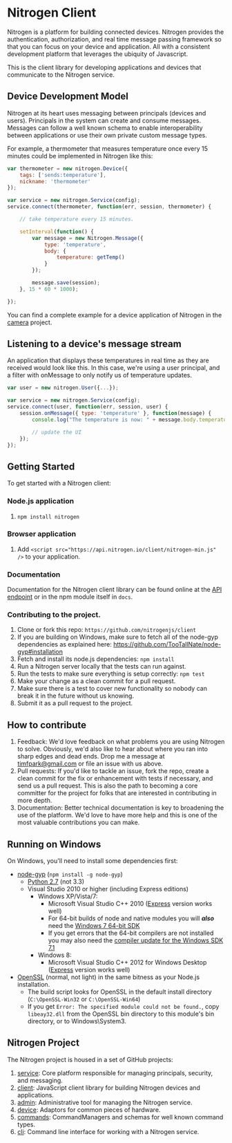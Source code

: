 # Nitrogen Client

Nitrogen is a platform for building connected devices.  Nitrogen provides the authentication, authorization, and real time message passing framework so that you can focus on your device and application.  All with a consistent development platform that leverages the ubiquity of Javascript.

This is the client library for developing applications and devices that communicate to the Nitrogen service.

## Device Development Model

Nitrogen at its heart uses messaging between principals (devices and users).  Principals in the system can create and consume messages.  Messages can follow a well known schema to enable interoperability between applications or use their own private custom message types.

For example, a thermometer that measures temperature once every 15 minutes could be implemented in Nitrogen like this:

``` javascript
var thermometer = new nitrogen.Device({
    tags: ['sends:temperature'],
    nickname: 'thermometer'
});

var service = new nitrogen.Service(config);
service.connect(thermometer, function(err, session, thermometer) {

    // take temperature every 15 minutes.

    setInterval(function() {
        var message = new Nitrogen.Message({
            type: 'temperature',
            body: {
                temperature: getTemp()
            }
        });

        message.save(session);
    }, 15 * 60 * 1000);

});
```

You can find a complete example for a device application of Nitrogen in the [camera](https://github.com/nitrogenjs/camera) project.

## Listening to a device's message stream

An application that displays these temperatures in real time as they are received would look like this.  In this case,
we're using a user principal, and a filter with onMessage to only notify us of temperature updates.

``` javascript
var user = new nitrogen.User({...});

var service = new nitrogen.Service(config);
service.connect(user, function(err, session, user) {
    session.onMessage({ type: 'temperature' }, function(message) {
        console.log("The temperature is now: " + message.body.temperature);

        // update the UI
    });
});
```

## Getting Started

To get started with a Nitrogen client:

### Node.js application

1. `npm install nitrogen`

### Browser application

1. Add `<script src="https://api.nitrogen.io/client/nitrogen-min.js" />` to your application.

### Documentation

Documentation for the Nitrogen client library can be found online at the [API endpoint](https://api.nitrogen.io/docs/) or in the npm module itself in `docs`.

### Contributing to the project.

1. Clone or fork this repo: `https://github.com/nitrogenjs/client`
2. If you are building on Windows, make sure to fetch all of the node-gyp dependencies as explained here: https://github.com/TooTallNate/node-gyp#installation 
2. Fetch and install its node.js dependencies: `npm install`
3. Run a Nitrogen server locally that the tests can run against.
4. Run the tests to make sure everything is setup correctly: `npm test`
5. Make your change as a clean commit for a pull request.
6. Make sure there is a test to cover new functionality so nobody can break it in the future without us knowing.
7. Submit it as a pull request to the project.

## How to contribute

1.  Feedback:  We'd love feedback on what problems you are using Nitrogen to solve.  Obviously, we'd also like to hear about where you ran into sharp edges and dead ends.   Drop me a message at timfpark@gmail.com or file an issue with us above.
2.  Pull requests:  If you'd like to tackle an issue, fork the repo, create a clean commit for the fix or enhancement with tests if necessary, and send us a pull request. This is also the path to becoming a core committer for the project for folks that are interested in contributing in more depth.
3.  Documentation:  Better technical documentation is key to broadening the use of the platform.   We'd love to have more help and this is one of the most valuable contributions you can make.

## Running on Windows

On Windows, you'll need to install some dependencies first:
 - [node-gyp](https://github.com/TooTallNate/node-gyp/) (`npm install -g node-gyp`)
   - [Python 2.7](http://www.python.org/download/releases/2.7.3#download) (not 3.3)
   - Visual Studio 2010 or higher (including Express editions)
     - Windows XP/Vista/7:
       - Microsoft Visual Studio C++ 2010 ([Express](http://go.microsoft.com/?linkid=9709949) version works well)
       - For 64-bit builds of node and native modules you will _**also**_ need the [Windows 7 64-bit SDK](http://www.microsoft.com/en-us/download/details.aspx?id=8279)
       - If you get errors that the 64-bit compilers are not installed you may also need the [compiler update for the Windows SDK 7.1](http://www.microsoft.com/en-us/download/details.aspx?id=4422)
     - Windows 8:
       - Microsoft Visual Studio C++ 2012 for Windows Desktop ([Express](http://go.microsoft.com/?linkid=9816758) version works well)
 - [OpenSSL](http://slproweb.com/products/Win32OpenSSL.html) (normal, not light)
   in the same bitness as your Node.js installation.
   - The build script looks for OpenSSL in the default install directory  (`C:\OpenSSL-Win32` or `C:\OpenSSL-Win64`)
   - If you get `Error: The specified module could not be found.`, copy `libeay32.dll` from the OpenSSL bin directory to this module's bin directory, or to Windows\System3.

## Nitrogen Project

The Nitrogen project is housed in a set of GitHub projects:

1. [service](https://github.com/nitrogenjs/service): Core platform responsible for managing principals, security, and messaging.
2. [client](https://github.com/nitrogenjs/client): JavaScript client library for building Nitrogen devices and applications.
3. [admin](https://github.com/nitrogenjs/admin): Administrative tool for managing the Nitrogen service.
4. [device](https://github.com/nitrogenjs/devices): Adaptors for common pieces of hardware.
5. [commands](https://github.com/nitrogenjs/commands): CommandManagers and schemas for well known command types.
6. [cli](https://github.com/nitrogenjs/cli): Command line interface for working with a Nitrogen service.